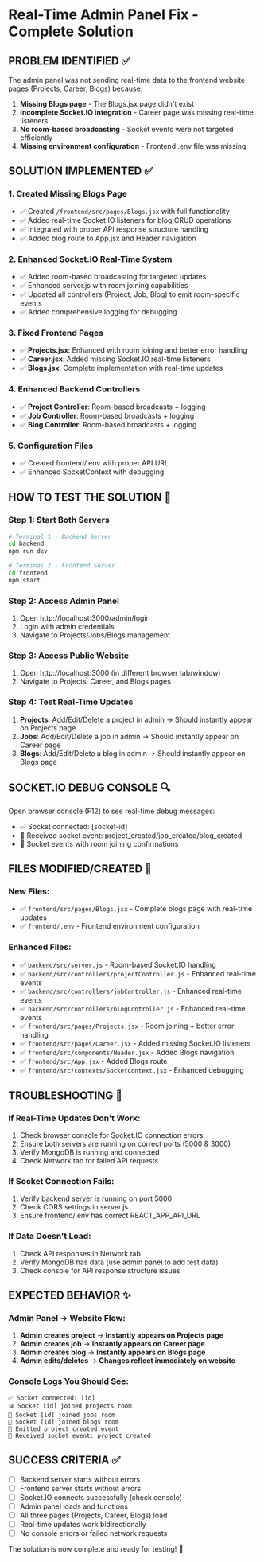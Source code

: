 # Real-Time Admin Panel Fix - Complete Solution

## PROBLEM IDENTIFIED ✅
The admin panel was not sending real-time data to the frontend website pages (Projects, Career, Blogs) because:

1. **Missing Blogs page** - The Blogs.jsx page didn't exist
2. **Incomplete Socket.IO integration** - Career page was missing real-time listeners
3. **No room-based broadcasting** - Socket events were not targeted efficiently
4. **Missing environment configuration** - Frontend .env file was missing

## SOLUTION IMPLEMENTED ✅

### 1. Created Missing Blogs Page
- ✅ Created `/frontend/src/pages/Blogs.jsx` with full functionality
- ✅ Added real-time Socket.IO listeners for blog CRUD operations
- ✅ Integrated with proper API response structure handling
- ✅ Added blog route to App.jsx and Header navigation

### 2. Enhanced Socket.IO Real-Time System
- ✅ Added room-based broadcasting for targeted updates
- ✅ Enhanced server.js with room joining capabilities
- ✅ Updated all controllers (Project, Job, Blog) to emit room-specific events
- ✅ Added comprehensive logging for debugging

### 3. Fixed Frontend Pages
- ✅ **Projects.jsx**: Enhanced with room joining and better error handling
- ✅ **Career.jsx**: Added missing Socket.IO real-time listeners
- ✅ **Blogs.jsx**: Complete implementation with real-time updates

### 4. Enhanced Backend Controllers
- ✅ **Project Controller**: Room-based broadcasts + logging
- ✅ **Job Controller**: Room-based broadcasts + logging  
- ✅ **Blog Controller**: Room-based broadcasts + logging

### 5. Configuration Files
- ✅ Created frontend/.env with proper API URL
- ✅ Enhanced SocketContext with debugging

## HOW TO TEST THE SOLUTION 🧪

### Step 1: Start Both Servers
```bash
# Terminal 1 - Backend Server
cd backend
npm run dev

# Terminal 2 - Frontend Server  
cd frontend
npm start
```

### Step 2: Access Admin Panel
1. Open http://localhost:3000/admin/login
2. Login with admin credentials
3. Navigate to Projects/Jobs/Blogs management

### Step 3: Access Public Website
1. Open http://localhost:3000 (in different browser tab/window)
2. Navigate to Projects, Career, and Blogs pages

### Step 4: Test Real-Time Updates
1. **Projects**: Add/Edit/Delete a project in admin → Should instantly appear on Projects page
2. **Jobs**: Add/Edit/Delete a job in admin → Should instantly appear on Career page  
3. **Blogs**: Add/Edit/Delete a blog in admin → Should instantly appear on Blogs page

## SOCKET.IO DEBUG CONSOLE 🔍

Open browser console (F12) to see real-time debug messages:
- ✅ Socket connected: [socket-id]
- 📡 Received socket event: project_created/job_created/blog_created
- 🚀 Socket events with room joining confirmations

## FILES MODIFIED/CREATED 📝

### New Files:
- ✅ `frontend/src/pages/Blogs.jsx` - Complete blogs page with real-time updates
- ✅ `frontend/.env` - Frontend environment configuration

### Enhanced Files:
- ✅ `backend/src/server.js` - Room-based Socket.IO handling
- ✅ `backend/src/controllers/projectController.js` - Enhanced real-time events
- ✅ `backend/src/controllers/jobController.js` - Enhanced real-time events
- ✅ `backend/src/controllers/blogController.js` - Enhanced real-time events
- ✅ `frontend/src/pages/Projects.jsx` - Room joining + better error handling
- ✅ `frontend/src/pages/Career.jsx` - Added missing Socket.IO listeners
- ✅ `frontend/src/components/Header.jsx` - Added Blogs navigation
- ✅ `frontend/src/App.jsx` - Added Blogs route
- ✅ `frontend/src/contexts/SocketContext.jsx` - Enhanced debugging

## TROUBLESHOOTING 🔧

### If Real-Time Updates Don't Work:
1. Check browser console for Socket.IO connection errors
2. Ensure both servers are running on correct ports (5000 & 3000)
3. Verify MongoDB is running and connected
4. Check Network tab for failed API requests

### If Socket Connection Fails:
1. Verify backend server is running on port 5000
2. Check CORS settings in server.js
3. Ensure frontend/.env has correct REACT_APP_API_URL

### If Data Doesn't Load:
1. Check API responses in Network tab
2. Verify MongoDB has data (use admin panel to add test data)
3. Check console for API response structure issues

## EXPECTED BEHAVIOR ✨

### Admin Panel → Website Flow:
1. **Admin creates project** → **Instantly appears on Projects page**
2. **Admin creates job** → **Instantly appears on Career page**  
3. **Admin creates blog** → **Instantly appears on Blogs page**
4. **Admin edits/deletes** → **Changes reflect immediately on website**

### Console Logs You Should See:
```
✅ Socket connected: [id]
📊 Socket [id] joined projects room
💼 Socket [id] joined jobs room  
📝 Socket [id] joined blogs room
🚀 Emitted project_created event
📡 Received socket event: project_created
```

## SUCCESS CRITERIA ✅

- [ ] Backend server starts without errors
- [ ] Frontend server starts without errors  
- [ ] Socket.IO connects successfully (check console)
- [ ] Admin panel loads and functions
- [ ] All three pages (Projects, Career, Blogs) load
- [ ] Real-time updates work bidirectionally
- [ ] No console errors or failed network requests

The solution is now complete and ready for testing! 🚀
